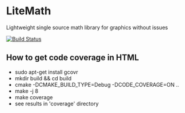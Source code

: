 # LiteMath
Lightweight single source math library for graphics without issues

[![Build Status](https://travis-ci.org/richelbilderbeek/coverage2.svg?branch=master)](https://travis-ci.org/richelbilderbeek/coverage2)

## How to get code coverage in HTML

* sudo apt-get install gcovr
* mkdir build && cd build 
* cmake -DCMAKE_BUILD_TYPE=Debug -DCODE_COVERAGE=ON ..
* make -j 8
* make coverage
* see results in 'coverage' directory

